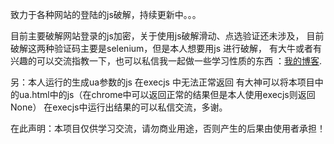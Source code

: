 致力于各种网站的登陆的js破解，持续更新中。。。

目前主要破解网站登录的js加密，关于使用js破解滑动、点选验证还未涉及，
目前破解这两种验证码主要是selenium，但是本人想要用js 进行破解，
有大牛或者有兴趣的可以交流指教一下，也可以私信我一起做一些学习性质的东西
：[我的博客](https://blog.csdn.net/amanloveformi).


另：本人运行的生成ua参数的js 在execjs 中无法正常返回 有大神可以将本项目中的ua.html中的js（在chrome中可以返回正常的结果但是本人使用execjs则返回None）
在execjs中运行出结果的可以私信交流，多谢。



在此声明：本项目仅供学习交流，请勿商业用途，否则产生的后果由使用者承担！
